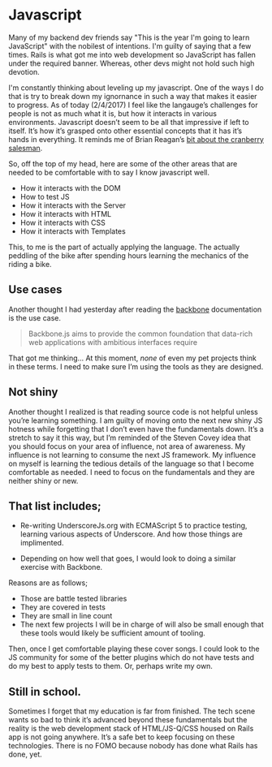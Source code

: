 
# Javascript

Many of my backend dev friends say "This is the year I'm going to learn JavaScript" with the nobilest of intentions. I'm guilty of saying that a few times. Rails is what got me into web development so JavaScript has fallen under the required banner. Whereas, other devs might not hold such high devotion.

I'm constantly thinking about leveling up my javascript. One of the ways I do that is try to break down my ignornance in such a way that makes it easier to progress. As of today (2/4/2017) I feel like the langauge’s challenges for people is not as much what it is, but how it interacts in various environments. Javascript doesn’t seem to be all that impressive if left to itself. It’s how it’s grasped onto other essential concepts that it has it’s hands in everything. It reminds me of Brian Reagan’s [bit about the cranberry salesman]().

So, off the top of my head, here are some of the other areas that are needed to be comfortable with to say I know javascript well.

- How it interacts with the DOM
- How to test JS
- How it interacts with the Server
- How it interacts with HTML
- How it interacts with CSS
- How it interacts with Templates

This, to me is the part of actually applying the language. The actually peddling of the bike after spending hours learning the mechanics of the riding a bike. 

## Use cases

Another thought I had yesterday after reading the [backbone]() documentation is the use case. 

> Backbone.js aims to provide the common foundation that data-rich web applications with ambitious interfaces require

That got me thinking… At this moment, _none_ of even my pet projects think in these terms. I need to make sure I’m using the tools as they are designed. 

## Not shiny

Another thought I realized is that reading source code is not helpful unless you’re learning something. I am guilty of moving onto the next new shiny JS hotness while forgetting that I don’t even have the fundamentals down. It’s a stretch to say it this way, but I’m reminded of the Steven Covey idea that you should focus on your area of influence, not area of awareness. My influence is not learning to consume the next JS framework. My influence on myself is learning the tedious details of the language so that I become comfortable as needed. I need to focus on the fundamentals and they are neither shiny or new. 

That list includes;
- 
- Re-writing UnderscoreJs.org with ECMAScript 5 to practice testing, learning various aspects of Underscore. And how those things are implimented.

- Depending on how well that goes, I would look to doing a similar exercise with Backbone. 

Reasons are as follows;
- Those are battle tested libraries
- They are covered in tests
- They are small in line count
- The next few projects I will be in charge of will also be small enough that these tools would likely be sufficient amount of tooling.

Then, once I get comfortable playing these cover songs. I could look to the JS community for some of the better plugins which do not have tests and do my best to apply tests to them. Or, perhaps write my own.

## Still in school.

Sometimes I forget that my education is far from finished. The tech scene wants so bad to think it’s advanced beyond these fundamentals but the reality is the web development stack of HTML/JS-Q/CSS housed on Rails app is not going anywhere. It’s a safe bet to keep focusing on these technologies. There is no FOMO because nobody has done what Rails has done, yet. 

